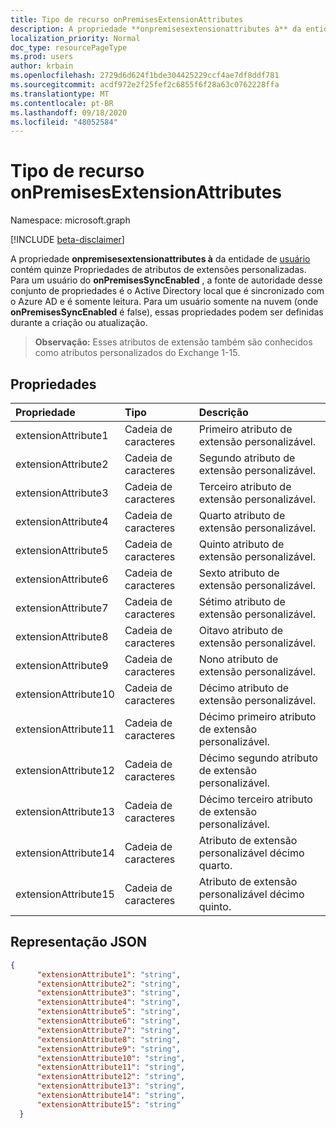 ```yaml
---
title: Tipo de recurso onPremisesExtensionAttributes
description: A propriedade **onpremisesextensionattributes à** da entidade de usuário contém quinze Propriedades de atributos de extensões personalizadas.
localization_priority: Normal
doc_type: resourcePageType
ms.prod: users
author: krbain
ms.openlocfilehash: 2729d6d624f1bde304425229ccf4ae7df8ddf781
ms.sourcegitcommit: acdf972e2f25fef2c6855f6f28a63c0762228ffa
ms.translationtype: MT
ms.contentlocale: pt-BR
ms.lasthandoff: 09/18/2020
ms.locfileid: "48052584"
---
```

# <a name="onpremisesextensionattributes-resource-type"></a>Tipo de recurso onPremisesExtensionAttributes

Namespace: microsoft.graph

[!INCLUDE [beta-disclaimer](../../includes/beta-disclaimer.md)]

A propriedade **onpremisesextensionattributes à** da entidade de [usuário](user.md) contém quinze Propriedades de atributos de extensões personalizadas. Para um usuário do **onPremisesSyncEnabled** , a fonte de autoridade desse conjunto de propriedades é o Active Directory local que é sincronizado com o Azure AD e é somente leitura. Para um usuário somente na nuvem (onde **onPremisesSyncEnabled** é false), essas propriedades podem ser definidas durante a criação ou atualização.

> **Observação:** Esses atributos de extensão também são conhecidos como atributos personalizados do Exchange 1-15.


## <a name="properties"></a>Propriedades
| Propriedade     | Tipo   |Descrição|
|:---------------|:--------|:----------|
|extensionAttribute1|Cadeia de caracteres| Primeiro atributo de extensão personalizável. |
|extensionAttribute2|Cadeia de caracteres| Segundo atributo de extensão personalizável. |
|extensionAttribute3|Cadeia de caracteres| Terceiro atributo de extensão personalizável. |
|extensionAttribute4|Cadeia de caracteres| Quarto atributo de extensão personalizável. |
|extensionAttribute5|Cadeia de caracteres| Quinto atributo de extensão personalizável. |
|extensionAttribute6|Cadeia de caracteres| Sexto atributo de extensão personalizável. |
|extensionAttribute7|Cadeia de caracteres| Sétimo atributo de extensão personalizável. |
|extensionAttribute8|Cadeia de caracteres| Oitavo atributo de extensão personalizável. |
|extensionAttribute9|Cadeia de caracteres| Nono atributo de extensão personalizável. |
|extensionAttribute10|Cadeia de caracteres| Décimo atributo de extensão personalizável. |
|extensionAttribute11|Cadeia de caracteres| Décimo primeiro atributo de extensão personalizável. |
|extensionAttribute12|Cadeia de caracteres| Décimo segundo atributo de extensão personalizável. |
|extensionAttribute13|Cadeia de caracteres| Décimo terceiro atributo de extensão personalizável. |
|extensionAttribute14|Cadeia de caracteres| Atributo de extensão personalizável décimo quarto. |
|extensionAttribute15|Cadeia de caracteres| Atributo de extensão personalizável décimo quinto. |

## <a name="json-representation"></a>Representação JSON

<!-- {
  "blockType": "resource",
  "optionalProperties": [

  ],
  "@odata.type": "microsoft.graph.onPremisesExtensionAttributes"
}-->


```json
{
      "extensionAttribute1": "string",
      "extensionAttribute2": "string",
      "extensionAttribute3": "string",
      "extensionAttribute4": "string",
      "extensionAttribute5": "string",
      "extensionAttribute6": "string",
      "extensionAttribute7": "string",
      "extensionAttribute8": "string",
      "extensionAttribute9": "string",
      "extensionAttribute10": "string",
      "extensionAttribute11": "string",
      "extensionAttribute12": "string",
      "extensionAttribute13": "string",
      "extensionAttribute14": "string",
      "extensionAttribute15": "string"
  }

```


<!-- uuid: 8fcb5dbc-d5aa-4681-8e31-b001d5168d79
2015-10-25 14:57:30 UTC -->
<!--
{
  "type": "#page.annotation",
  "description": "onPremisesExtensionAttributes resource",
  "keywords": "",
  "section": "documentation",
  "tocPath": "",
  "suppressions": []
}
-->



